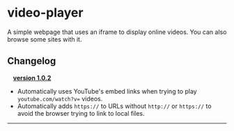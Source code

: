 # video-player
A simple webpage that uses an iframe to display online videos. You can also browse some sites with it.
## Changelog
**&nbsp;&nbsp;&nbsp;&nbsp;<a href="https://github.com/DevJesseCode/video-player/commit/25c4e11c3bbe3bcd05f54edb561c4708ff74a8ff">version 1.0.2</a>**
* Automatically uses YouTube's embed links when trying to play `youtube.com/watch?v=` videos.
* Automatically adds `https://` to URLs without `http://` or `https://` to avoid the browser trying to link to local files.
<hr>
